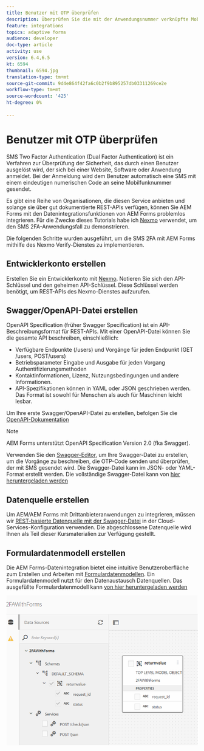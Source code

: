 ```yaml
---
title: Benutzer mit OTP überprüfen
description: Überprüfen Sie die mit der Anwendungsnummer verknüpfte Mobiltelefonnummer mithilfe von OTP.
feature: integrations
topics: adaptive forms
audience: developer
doc-type: article
activity: use
version: 6.4,6.5
kt: 6594
thumbnail: 6594.jpg
translation-type: tm+mt
source-git-commit: 9d4e864f42fa6c0b2f9b895257db03311269ce2e
workflow-type: tm+mt
source-wordcount: '425'
ht-degree: 0%

---
```




# Benutzer mit OTP überprüfen

SMS Two Factor Authentication (Dual Factor Authentication) ist ein Verfahren zur Überprüfung der Sicherheit, das durch einen Benutzer ausgelöst wird, der sich bei einer Website, Software oder Anwendung anmeldet. Bei der Anmeldung wird dem Benutzer automatisch eine SMS mit einem eindeutigen numerischen Code an seine Mobilfunknummer gesendet.

Es gibt eine Reihe von Organisationen, die diesen Service anbieten und solange sie über gut dokumentierte REST-APIs verfügen, können Sie AEM Forms mit den Datenintegrationsfunktionen von AEM Forms problemlos integrieren. Für die Zwecke dieses Tutorials habe ich [Nexmo](https://developer.nexmo.com/verify/overview) verwendet, um den SMS 2FA-Anwendungsfall zu demonstrieren.

Die folgenden Schritte wurden ausgeführt, um die SMS 2FA mit AEM Forms mithilfe des Nexmo Verify-Dienstes zu implementieren.

## Entwicklerkonto erstellen

Erstellen Sie ein Entwicklerkonto mit [Nexmo](https://dashboard.nexmo.com/sign-in). Notieren Sie sich den API-Schlüssel und den geheimen API-Schlüssel. Diese Schlüssel werden benötigt, um REST-APIs des Nexmo-Dienstes aufzurufen.

## Swagger/OpenAPI-Datei erstellen

OpenAPI Specification (früher Swagger Specification) ist ein API-Beschreibungsformat für REST-APIs. Mit einer OpenAPI-Datei können Sie die gesamte API beschreiben, einschließlich:

* Verfügbare Endpunkte (/users) und Vorgänge für jeden Endpunkt (GET /users, POST/users)
* Betriebsparameter Eingabe und Ausgabe für jeden Vorgang
Authentifizierungsmethoden
* Kontaktinformationen, Lizenz, Nutzungsbedingungen und andere Informationen.
* API-Spezifikationen können in YAML oder JSON geschrieben werden. Das Format ist sowohl für Menschen als auch für Maschinen leicht lesbar.

Um Ihre erste Swagger/OpenAPI-Datei zu erstellen, befolgen Sie die [OpenAPI-Dokumentation](https://swagger.io/docs/specification/2-0/basic-structure/)

>[!NOTE]
> AEM Forms unterstützt OpenAPI Specification Version 2.0 (fka Swagger).

Verwenden Sie den [Swagger-Editor](https://editor.swagger.io/), um Ihre Swagger-Datei zu erstellen, um die Vorgänge zu beschreiben, die OTP-Code senden und überprüfen, der mit SMS gesendet wird. Die Swagger-Datei kann im JSON- oder YAML-Format erstellt werden. Die vollständige Swagger-Datei kann von [hier heruntergeladen werden](assets/two-factore-authentication-swagger.zip)

## Datenquelle erstellen

Um AEM/AEM Forms mit Drittanbieteranwendungen zu integrieren, müssen wir [REST-basierte Datenquelle mit der Swagger-Datei](https://docs.adobe.com/content/help/en/experience-manager-learn/forms/ic-web-channel-tutorial/parttwo.html) in der Cloud-Services-Konfiguration verwenden. Die abgeschlossene Datenquelle wird Ihnen als Teil dieser Kursmaterialien zur Verfügung gestellt.

## Formulardatenmodell erstellen

Die AEM Forms-Datenintegration bietet eine intuitive Benutzeroberfläche zum Erstellen und Arbeiten mit [Formulardatenmodellen](https://docs.adobe.com/content/help/en/experience-manager-65/forms/form-data-model/create-form-data-models.html). Ein Formulardatenmodell nutzt für den Datenaustausch Datenquellen.
Das ausgefüllte Formulardatenmodell kann [von hier heruntergeladen werden](assets/sms-2fa-fdm.zip)

![fdm](assets/2FA-fdm.PNG)
